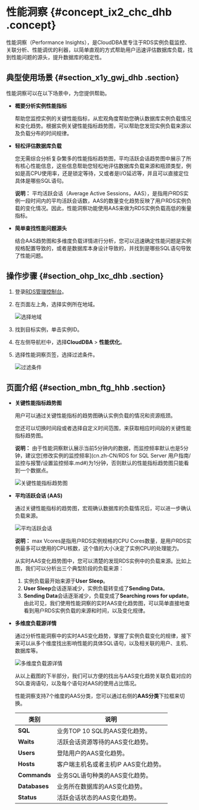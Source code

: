 # 性能洞察 {#concept_ix2_chc_dhb .concept}

性能洞察（Performance Insights），是CloudDBA里专注于RDS实例负载监控、关联分析、性能调优的利器，以简单直观的方式帮助用户迅速评估数据库负载，找到性能问题的源头，提升数据库的稳定性。

## 典型使用场景 {#section_x1y_gwj_dhb .section}

性能洞察可以在以下场景中，为您提供帮助。

-   **概要分析实例性能指标**

    帮助您监控实例的关键性能指标，从宏观角度帮助您确认数据库实例负载情况和变化趋势。根据实例关键性能指标趋势图，可以帮助您发现实例负载来源以及负载分布的时间规律。

-   **轻松评估数据库负载**

    您无需综合分析复杂繁多的性能指标趋势图，平均活跃会话趋势图中展示了所有核心性能信息，这些信息帮助您轻松地评估数据库负载来源和瓶颈类型，例如是高CPU使用率，还是锁定等待，又或者是I/O延迟等，并且可以直接定位具体是哪些SQL语句。

    **说明：** 平均活跃会话（Average Active Sessions，AAS），是指用户RDS实例一段时间内的平均活跃会话数，AAS的数量变化趋势反映了用户RDS实例负载的变化情况。因此，性能洞察功能使用AAS来做为RDS实例负载高低的衡量指标。

-   **简单查找性能问题源头**

    结合AAS趋势图和多维度负载详情进行分析，您可以迅速确定性能问题是实例规格配置导致的，或者是数据库本身设计导致的，并找到是哪些SQL语句导致了性能问题。


## 操作步骤 {#section_ohp_lxc_dhb .section}

1.  登录[RDS管理控制台](https://rds.console.aliyun.com/)。
2.  在页面左上角，选择实例所在地域。

    ![选择地域](http://static-aliyun-doc.oss-cn-hangzhou.aliyuncs.com/assets/img/7814/155419478336543_zh-CN.png)

3.  找到目标实例，单击实例ID。
4.  在左侧导航栏中，选择**CloudDBA** \> **性能优化**。
5.  选择性能洞察页签，选择过滤条件。

    ![过滤条件](http://static-aliyun-doc.oss-cn-hangzhou.aliyuncs.com/assets/img/151906/155419478342240_zh-CN.png)


## 页面介绍 {#section_mbn_ftg_hhb .section}

-   **关键性能指标趋势图**

    用户可以通过关键性能指标的趋势图确认实例负载的情况和资源瓶颈。

    您还可以切换时间段或者选择自定义时间范围，来获取相应时间段的关键性能指标趋势图。

    **说明：** 由于性能洞察默认展示当前5分钟内的数据，而监控频率默认也是5分钟，建议您[修改实例的监控频率](cn.zh-CN/RDS for SQL Server 用户指南/监控与报警/设置监控频率.md#)为1分钟，否则默认的性能指标趋势图只能看到一个数据点。

    ![关键性能指标趋势图](http://static-aliyun-doc.oss-cn-hangzhou.aliyuncs.com/assets/img/151906/155419478342243_zh-CN.png)

-   **平均活跃会话 \(AAS\)**

    通过关键性能指标的趋势图，宏观确认数据库的负载情况后，可以进一步确认负载来源。

    ![平均活跃会话](http://static-aliyun-doc.oss-cn-hangzhou.aliyuncs.com/assets/img/151906/155419478342249_zh-CN.png)

    **说明：** max Vcores是指用户RDS实例规格的CPU Cores数量，是用户RDS实例最多可以使用的CPU核数，这个值的大小决定了实例CPU的处理能力。

    从实时AAS变化趋势图中，您可以清楚的发现RDS实例中的负载来源。比如上图，我们可以分析出三个典型阶段的负载来源：

    1.  实例负载最开始来源于**User Sleep**。
    2.  **User Sleep**会话逐渐减少，实例负载转变成了**Sending Data**。
    3.  **Sending Data**会话逐渐减少，负载变成了**Searching rows for update**。
    由此可见，我们使用性能洞察的实时AAS变化趋势图，可以简单直接地查看到用户RDS实例负载的来源和时间，以及变化规律。

-   **多维度负载源详情**

    通过分析性能洞察中的实时AAS变化趋势，掌握了实例负载变化的规律，接下来可以从多个维度找出影响性能的具体SQL语句，以及相关联的用户、主机、数据库等。

    ![多维度负载源详情](http://static-aliyun-doc.oss-cn-hangzhou.aliyuncs.com/assets/img/151906/155419478442251_zh-CN.png)

    从以上截图的下半部分，我们可以方便的找出与AAS变化趋势关联负载对应的SQL查询语句，以及每个语句对AAS的使用占比情况。

    性能洞察支持7个维度的AAS分类，您可以通过右侧的**AAS分类**下拉框来切换。

    |类别|说明|
    |--|--|
    |**SQL**|业务TOP 10 SQL的AAS变化趋势。|
    |**Waits**|活跃会话资源等待的AAS变化趋势。|
    |**Users**|登陆用户的AAS变化趋势。|
    |**Hosts**|客户端主机名或者主机IP AAS变化趋势。|
    |**Commands**|业务SQL语句种类的AAS变化趋势。|
    |**Databases**|业务所在数据库的AAS变化趋势。|
    |**Status**|活跃会话状态的AAS变化趋势。|


